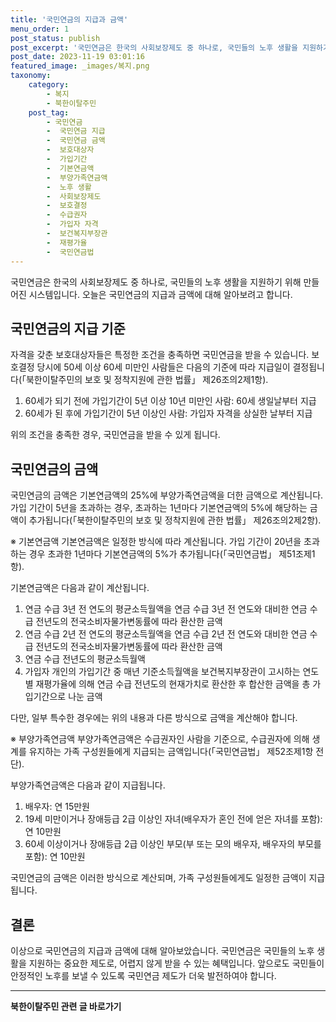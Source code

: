 ```yaml
---
title: '국민연금의 지급과 금액'
menu_order: 1
post_status: publish
post_excerpt: '국민연금은 한국의 사회보장제도 중 하나로, 국민들의 노후 생활을 지원하기 위해 만들어진 시스템입니다. 오늘은 국민연금의 지급과 금액에 대해 알아보려고 합니다.'
post_date: 2023-11-19 03:01:16
featured_image: _images/복지.png
taxonomy:
    category:
        - 복지
        - 북한이탈주민
    post_tag:
        - 국민연금
        -  국민연금 지급
        -  국민연금 금액
        -  보호대상자
        -  가입기간
        -  기본연금액
        -  부양가족연금액
        -  노후 생활
        -  사회보장제도
        -  보호결정
        -  수급권자
        -  가입자 자격
        -  보건복지부장관
        -  재평가율
        -  국민연금법
---
```



국민연금은 한국의 사회보장제도 중 하나로, 국민들의 노후 생활을 지원하기 위해 만들어진 시스템입니다. 오늘은 국민연금의 지급과 금액에 대해 알아보려고 합니다.

## 국민연금의 지급 기준

자격을 갖춘 보호대상자들은 특정한 조건을 충족하면 국민연금을 받을 수 있습니다. 보호결정 당시에 50세 이상 60세 미만인 사람들은 다음의 기준에 따라 지급일이 결정됩니다(「북한이탈주민의 보호 및 정착지원에 관한 법률」 제26조의2제1항).

1. 60세가 되기 전에 가입기간이 5년 이상 10년 미만인 사람: 60세 생일날부터 지급
2. 60세가 된 후에 가입기간이 5년 이상인 사람: 가입자 자격을 상실한 날부터 지급

위의 조건을 충족한 경우, 국민연금을 받을 수 있게 됩니다.

## 국민연금의 금액

국민연금의 금액은 기본연금액의 25%에 부양가족연금액을 더한 금액으로 계산됩니다. 가입 기간이 5년을 초과하는 경우, 초과하는 1년마다 기본연금액의 5%에 해당하는 금액이 추가됩니다(「북한이탈주민의 보호 및 정착지원에 관한 법률」 제26조의2제2항).

※ 기본연금액
기본연금액은 일정한 방식에 따라 계산됩니다. 가입 기간이 20년을 초과하는 경우 초과한 1년마다 기본연금액의 5%가 추가됩니다(「국민연금법」 제51조제1항).

기본연금액은 다음과 같이 계산됩니다.

1. 연금 수급 3년 전 연도의 평균소득월액을 연금 수급 3년 전 연도와 대비한 연금 수급 전년도의 전국소비자물가변동률에 따라 환산한 금액
2. 연금 수급 2년 전 연도의 평균소득월액을 연금 수급 2년 전 연도와 대비한 연금 수급 전년도의 전국소비자물가변동률에 따라 환산한 금액
3. 연금 수급 전년도의 평균소득월액
4. 가입자 개인의 가입기간 중 매년 기준소득월액을 보건복지부장관이 고시하는 연도별 재평가율에 의해 연금 수급 전년도의 현재가치로 환산한 후 합산한 금액을 총 가입기간으로 나눈 금액

다만, 일부 특수한 경우에는 위의 내용과 다른 방식으로 금액을 계산해야 합니다.

※ 부양가족연금액
부양가족연금액은 수급권자인 사람을 기준으로, 수급권자에 의해 생계를 유지하는 가족 구성원들에게 지급되는 금액입니다(「국민연금법」 제52조제1항 전단).

부양가족연금액은 다음과 같이 지급됩니다.

1. 배우자: 연 15만원
2. 19세 미만이거나 장애등급 2급 이상인 자녀(배우자가 혼인 전에 얻은 자녀를 포함): 연 10만원
3. 60세 이상이거나 장애등급 2급 이상인 부모(부 또는 모의 배우자, 배우자의 부모를 포함): 연 10만원

국민연금의 금액은 이러한 방식으로 계산되며, 가족 구성원들에게도 일정한 금액이 지급됩니다.

## 결론

이상으로 국민연금의 지급과 금액에 대해 알아보았습니다. 국민연금은 국민들의 노후 생활을 지원하는 중요한 제도로, 어렵지 않게 받을 수 있는 혜택입니다. 앞으로도 국민들이 안정적인 노후를 보낼 수 있도록 국민연금 제도가 더욱 발전하여야 합니다.
<!-- wp:separator -->
<hr class="wp-block-separator has-alpha-channel-opacity"/>
<!-- /wp:separator -->

<!-- wp:group {"backgroundColor":"base","layout":{"type":"constrained"}} -->
<div class="wp-block-group has-base-background-color has-background"><!-- wp:paragraph {"align":"center","fontSize":"medium"} -->
<p class="has-text-align-center has-large-font-size"><strong>북한이탈주민 관련 글 바로가기</strong></p>
<!-- /wp:paragraph -->


<!-- wp:latest-posts
{"categories":[{"id":22630,"count":19,"description":"","link":"https://uknowlaw.com/category/%eb%b6%81%ed%95%9c%ec%9d%b4%ed%83%88%ec%a3%bc%eb%af%bc/","name":"북한이탈주민","slug":"북한이탈주민","taxonomy":"category","parent":0,"meta":[],"_links":{"self":[{"href":"https://uknowlaw.com/wp-json/wp/v2/categories/22630"}],"collection":[{"href":"https://uknowlaw.com/wp-json/wp/v2/categories"}],"about":[{"href":"https://uknowlaw.com/wp-json/wp/v2/taxonomies/category"}],"wp:post_type":[{"href":"https://uknowlaw.com/wp-json/wp/v2/posts?categories=22630"}],"curies":[{"name":"wp","href":"https://api.w.org/{rel}","templated":true}]}}],"postsToShow":100,"excerptLength":28,"postLayout":"grid","columns":2,"featuredImageAlign":"left","featuredImageSizeSlug":"large","fontSize":"small"} /--></div>
<!-- /wp:group -->
